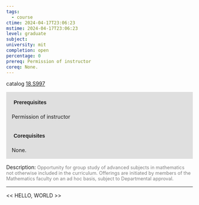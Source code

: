 ```yaml
---
tags:
  - course
ctime: 2024-04-17T23:06:23
mstime: 2024-04-17T23:06:23
level: graduate
subject: 
university: mit
completion: open
percentage: 0
prereq: Permission of instructor
coreq: None.
---
```


catalog [18.S997](http://student.mit.edu/catalog/m18b.html#18.S997)

<span style="display: block; padding: 15px; background-color: rgb(100, 100, 100, 0.2);"><font id="m_prereq1821_0" style="display: block; font-family: Arial, sans-serif; font-weight: bold; padding: 5px">Prerequisites</font><br><span id="prereq1821_0">Permission of instructor</span></span>
<span style="display: block; padding: 15px; background-color: rgb(100, 100, 100, 0.2);"><font id="m_coreq1821_0" style="display: block; font-family: Arial, sans-serif; font-weight: bold; padding: 5px">Corequisites</font><br><span id="coreq1821_0">None.</span></span>

<font style="">Description:</font>
<font style="color: grey; font-size: 0.8rem;">Opportunity for group study of advanced subjects in mathematics not otherwise included in the curriculum. Offerings are initiated by members of the Mathematics faculty on an ad hoc basis, subject to Departmental approval.</font>



---

<< HELLO, WORLD >>
